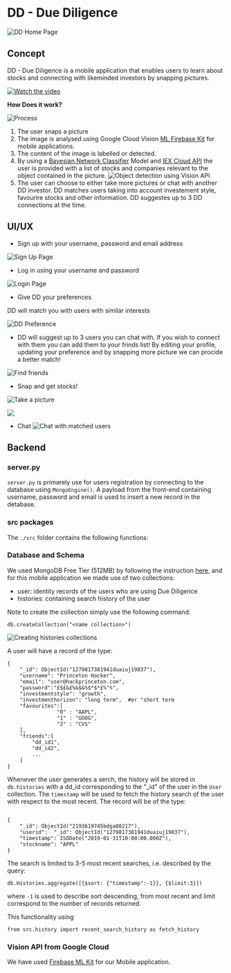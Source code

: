 # DD - Due Diligence
 ![DD Home Page](./img/home.png)

## Concept

 DD - Due Diligence is a mobile application that enables users to learn about stocks and connecting with likeminded investors by snapping pictures.

 [![Watch the video](https://www.youtube.com/watch?v=ndo_xnluRaY)](https://www.youtube.com/watch?v=ndo_xnluRaY)

**How Does it work?**

![Process](./img/graph.png)

1. The user snaps a picture
2. The image is analysed using Google Cloud Vision  [ML Firebase Kit](https://firebase.google.com/docs/ml-kit) for mobile applications. 
3. The content of the image is labelled or detected. 
4. By using a [Bayesian Network Classifier](https://en.wikipedia.org/wiki/Bayesian_network) Model and [IEX Cloud API](https://iexcloud.io/docs/api/) the user is provided with a list of stocks and companies relevant to the object contained in the picture.
![Object detection using Vision API](./img/car-detect.png)
5. The user can choose to either take more pictures or chat with another DD investor. DD matches users taking into account investement style, favourire stocks and other information. DD suggestes up to 3 DD connections  at the time. 

## UI/UX 

- Sign up with your username, password and email address

![Sign Up Page](./img/signup1.png)

- Log in using your username and password 

![Login Page](./img/login1.png)

- Give DD your preferences

DD will match you with users with similar interests 

![DD Preference](./img/preference1.png)

- DD will suggest up to 3 users you can chat with. If you wish to connect with them you can add them to your frinds list! By editing your profile, updating your preference and by snapping more picture we can procide a better match!

![Find friends](./img/match1.png)

- Snap and get stocks!

![Take a picture](./img/snap2.png)

![](./img/car-label.png)

- Chat
![Chat with matched users](./img/chat.png)

## Backend 

### server.py

`server.py` is primarely use for users registration by connecting to the database using `MongoEngine()`. A payload from the front-end containing username, password and email is used to insert a new record in the detabase.

### src packages

The `./src` folder contains the following functions: 



### Database and Schema

We used MongoDB Free Tier (512MB) by following the instruction [here](https://docs.atlas.mongodb.com/tutorial/deploy-free-tier-cluster/), and for this mobile application we made use of two collections: 

- user: identity records of the users who are using Due Diligence
- histories: containing search history of the user 

Note to create the collection simply use the following command:

```
db.createCollection("<name collection>")

```

![Creating `histories` collections](./img/histories_collection.png)

A user will have a record of the type:


```
{
    "_id": ObjectId("1279817381941duaiuj19837"),
    "username": "Princeton Hacker",
    "email": "user@hackprinceton.com",
    "password":"£$£&£%&$&%$*$*£%"%",
    "investmentstyle": "growth", 
    "investmenthorizon": "long term",  #or "short term
    "favourites":[
                "0" : "AAPL",
                "1" : "GOOG",
                "2" : "CVS"
    ],
    "friends":[
        "dd_id1",
        "dd_id2",
        ...
    ]
}
```

Whenever the user generates a serch, the history will be stored in `db.histories` with a dd_id corresponding to the "_id" of the user in the `User` collection. The `timestamp` will be used to fetch the history search of the user with respect to the most recent. The record will be of the type:

```

{
    "_id": ObjectId("2193619745bdga08217"),
    "userid":  "_id": ObjectId("1279817381941duaiuj19837"),
    "timestamp": ISODate("2019-01-31T10:00:00.000Z"),
    "stockname": "APPL"
}

```
The search is limited to 3-5 most recent searches, i.e. described by the query: 

```
db.Histories.aggregate([{$sort: {"timestamp":-1}}, {$limit:3}])

```

where `-1` is used to describe sort descending, from most recent and limit correspond to the number of records returned.

This functionality using 
```
from src.history import recent_search_history as fetch_history
```

### Vision API from Google Cloud

We have used  [Firebase ML Kit](https://firebase.google.com/docs/ml-kit/) for our Mobile application.
